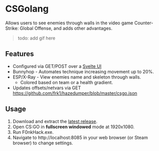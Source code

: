 # CSGolang
 Allows users to see enemies through walls in the video game Counter-Strike: Global Offense, and adds other advantages.
 
 > todo: add gif here 
## Features
- Configured via GET/POST over a [Svelte UI](https://github.com/sveltejs/svelte)
- Bunnyhop - Automates technique increasing movement up to 20%.
- ESP/X-Ray - View enemies name and skeleton through walls.
  - Colored based on team or a health gradient.
- Updates offsets/netvars via GET https://github.com/frk1/hazedumper/blob/master/csgo.json


 ## Usage
 1. Download and extract the [latest release](https://github.com/f0nkey/F0nkHack/releases).
 2. Open CS:GO in **fullscreen windowed** mode at 1920x1080.
 3. Run F0nkHack.exe.
 4. Navigate to http://localhost:8085 in your web browser (or Steam browser) to change settings.
 
